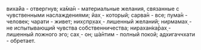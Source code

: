 виха̄йа - отвергнув; ка̄ма̄н - материальные желания, связанные с чувственными наслаждениями; йах̣ - который; сарва̄н - все; пума̄н - человек; чарати - живет; них̣спр̣хах̣ - лишенный желаний; нирмамах̣ - не испытывающий чувства собственничества; нирахан̇ка̄рах̣ - лишенный ложного эго; сах̣ - он; ш́а̄нтим - полный покой; адхигаччхати - обретает.